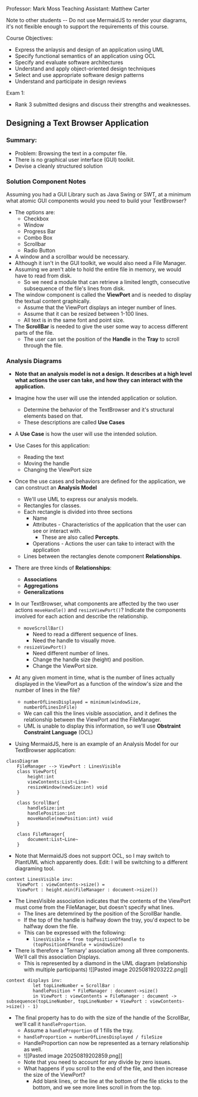 Professor: Mark Moss
Teaching Assistant: Matthew Carter

Note to other students -- Do not use MermaidJS to render your diagrams, it's not flexible enough to support the requirements of this course.

Course Objectives:
- Express the anlaysis and design of an application using UML
- Specify functional semantics of an application using OCL
- Specify and evaluate software architectures
- Understand and apply object-oriented design techniques
- Select and use appropriate software design patterns
- Understand and participate in design reviews

Exam 1:
- Rank 3 submitted designs and discuss their strengths and weaknesses.
## Designing a Text Browser Application
### Summary:
- Problem: Browsing the text in a computer file.
- There is no graphical user interface (GUI) toolkit.
- Devise a cleanly structured solution
### Solution Component Notes
Assuming you had a GUI Library such as Java Swing or SWT, at a minimum what atomic GUI components would you need to build your TextBrowser?
- The options are:
	- Checkbox
	- Window
	- Progress Bar
	- Combo Box
	- Scrollbar
	- Radio Button
- A window and a scrollbar would be necessary.
- Although it isn't in the GUI toolkit, we would also need a File Manager.
- Assuming we aren't able to hold the entire file in memory, we would have to read from disk.
	- So we need a module that can retrieve a limited length, consecutive subsequence of the file's lines from disk.
- The window component is called the **ViewPort** and is needed to display the textual content graphically. 
	- Assume that the ViewPort displays an integer number of lines.
	- Assume that it can be resized between 1-100 lines.
	- All text is in the same font and point size.
- The **ScrollBar** is needed to give the user some way to access different parts of the file.
	- The user can set the position of the **Handle** in the **Tray** to scroll through the file.
### Analysis Diagrams
- **Note that an analysis model is not a design. It describes at a high level what actions the user can take, and how they can interact with the application.**
- Imagine how the user will use the intended application or solution.
	- Determine the behavior of the TextBrowser and it's structural elements based on that.
	- These descriptions are called **Use Cases**
- A **Use Case** is how the user will use the intended solution.
- Use Cases for this application:
	- Reading the text
	- Moving the handle
	- Changing the ViewPort size
- Once the use cases and behaviors are defined for the application, we can construct an **Analysis Model**
	- We'll use UML to express our analysis models.
	- Rectangles for classes.
	- Each rectangle is divided into three sections
		- Name
		- Attributes - Characteristics of the application that the user can see or interact with.
			- These are also called **Percepts**.
		- Operations - Actions the user can take to interact with the application
	- Lines between the rectangles denote component **Relationships**.
- There are three kinds of **Relationships**:
	- **Associations**
	- **Aggregations**
	- **Generalizations**
- In our TextBrowser, what components are affected by the two user actions `moveHandle()` and `resizeViewPort()`? Indicate the components involved for each action and describe the relationship.
	- `moveScrollBar()`
		- Need to read a different sequence of lines.
		- Need the handle to visually move.
	- `resizeViewPort()`
		- Need different number of lines.
		- Change the handle size (height) and position.
		- Change the ViewPort size.

- At any given moment in time, what is the number of lines actually displayed in the ViewPort as a function of the window's size and the number of lines in the file?
	- `numberOfLinesDisplayed = minimum(windowSize, numberOfLinesInFile)`
	- We can call this the lines visible association, and it defines the relationship between the ViewPort and the FileManager.
	- UML is unable to display this information, so we'll use **Obstraint Constraint Language** (OCL)

- Using MermaidJS, here is an example of an Analysis Model for our TextBrowser application:

```mermaid
classDiagram
	FileManager --> ViewPort : LinesVisible
	class ViewPort{
		height:int
		viewContents:List~Line~
		resizeWindow(newSize:int) void
	}
	
	class ScrollBar{
		handleSize:int
		handlePosition:int
		moveHandle(newPosition:int) void
	}
	
	class FileManager{
		document:List~Line~
	}
```
- Note that MermaidJS does not support OCL, so I may switch to PlantUML which apparently does. Edit: I will be switching to a different diagraming tool.
```ocl
context LinesVisible inv:
	ViewPort : viewContents->size() =
	ViewPort : height.min(FileManager : document->size())
```
- The LinesVisible association indicates that the contents of the ViewPort must come from the FileManager, but doesn't specify what lines.
	- The lines are detemrined by the position of the ScrollBar handle. 
	- If the top of the handle is halfway down the tray, you'd expect to be halfway down the file.
	- This can be expressed with the following:
		- `linesVisible = from topPositionOfHandle to (topPositionOfHandle + windowSize)`
- There is therefore a 'Ternary' association among all three components. We'll call this association Displays.
	- This is represented by a diamond in the UML diagram (relationship with multiple participants)
![[Pasted image 20250819203222.png]]
```ocl
context displays inv:
		  let topLineNumber = ScrollBar : 
		  handlePosition * FileManager : document->size()
		  in ViewPort : viewContents = FileManager : document -> subsequence(topLineNumber, topLineNumber + ViewPort : viewContents->size() - 1)
```
- The final property has to do with the size of the handle of the ScrollBar, we'll call it `handleProportion`.
	- Assume a `handleProportion` of 1 fills the tray.
	- `handleProportion = numberOfLinesDisplayed / fileSize`
	- HandleProportion can now be represented as a ternary relationship as well.
	- ![[Pasted image 20250819202859.png]]
	- Note that you need to account for any divide by zero issues.
	- What happens if you scroll to the end of the file, and then increase the size of the ViewPort? 
		- Add blank lines, or the line at the bottom of the file sticks to the bottom, and we see more lines scroll in from the top.

